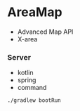 # AreaMap
- Advanced Map API
- X-area

### Server
- kotlin
- spring
- command
```
./gradlew bootRun
```
